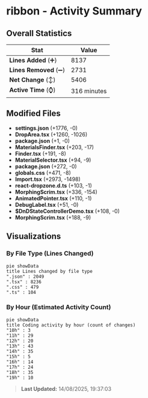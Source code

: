 # ribbon - Activity Summary 

## Overall Statistics

| Stat                   | Value                                                             |
| ---------------------- | ----------------------------------------------------------------- |
| **Lines Added** (➕)   | 8137                                          |
| **Lines Removed** (➖) | 2731                                        |
| **Net Change** (↕)    | 5406                |
| **Active Time** (⌚)   | 316 minutes |


## Modified Files
- **settings.json** (+1776, -0)
- **DropArea.tsx** (+1260, -1026)
- **package.json** (+1, -0)
- **MaterialsFinder.tsx** (+203, -17)
- **Finder.tsx** (+191, -8)
- **MaterialSelector.tsx** (+94, -9)
- **package.json** (+272, -0)
- **globals.css** (+471, -8)
- **Import.tsx** (+2973, -1498)
- **react-dropzone.d.ts** (+103, -1)
- **MorphingScrim.tsx** (+336, -154)
- **AnimatedPointer.tsx** (+110, -1)
- **DebugLabel.tsx** (+51, -0)
- **$DnDStateControllerDemo.tsx** (+108, -0)
- **MorphingScrim.tsx** (+188, -9)

## Visualizations

### By File Type (Lines Changed)

```mermaid
pie showData
title Lines changed by file type
".json" : 2049
".tsx" : 8236
".css" : 479
".ts" : 104
```

### By Hour (Estimated Activity Count)

```mermaid
pie showData
title Coding activity by hour (count of changes)
"10h" : 3
"11h" : 29
"12h" : 20
"13h" : 43
"14h" : 35
"15h" : 5
"16h" : 14
"17h" : 24
"18h" : 35
"19h" : 10
```


> **Last Updated:** 14/08/2025, 19:37:03
